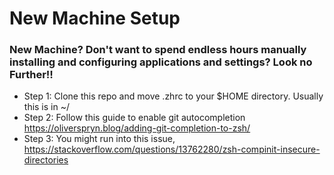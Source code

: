 # New Machine Setup
### New Machine? Don't want to spend endless hours manually installing and configuring applications and settings? Look no Further!!

- Step 1: Clone this repo and move .zhrc to your $HOME directory. Usually this is in ~/
- Step 2: Follow this guide to enable git autocompletion https://oliverspryn.blog/adding-git-completion-to-zsh/
- Step 3: You might run into this issue, https://stackoverflow.com/questions/13762280/zsh-compinit-insecure-directories